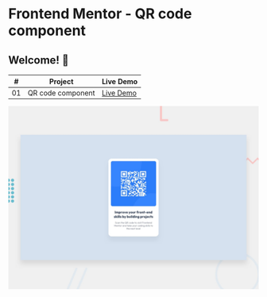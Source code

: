 # Frontend Mentor - QR code component
## Welcome! 👋
|  #  | Project                                                                                                    | Live Demo                                                   |
| :-: | ---------------------------------------------------------------------------------------------------------- | -----------------------------------------------
| 01  |       QR code component      | [Live Demo](https://slimanesedrati.github.io/frontendmentor//QR%20code%20component/index.html)  |


![Design preview for the QR code component coding challenge](./design/desktop-preview.jpg)


